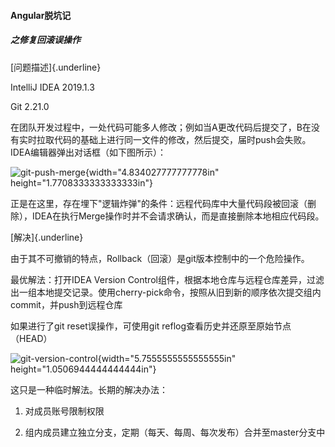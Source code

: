 #### Angular脱坑记

##### 之修复回滚误操作

[问题描述]{.underline}

IntelliJ IDEA 2019.1.3

Git 2.21.0

在团队开发过程中，一处代码可能多人修改；例如当A更改代码后提交了，B在没有实时拉取代码的基础上进行同一文件的修改，然后提交，届时push会失败。IDEA编辑器弹出对话框（如下图所示）：

![git-push-merge](https://i.postimg.cc/9XLh2PfM/git-push-merge.jpg){width="4.834027777777778in"
height="1.7708333333333333in"}

正是在这里，存在埋下"逻辑炸弹"的条件：远程代码库中大量代码段被回滚（删除），IDEA在执行Merge操作时并不会请求确认，而是直接删除本地相应代码段。

[解决]{.underline}

由于其不可撤销的特点，Rollback（回滚）是git版本控制中的一个危险操作。

最优解法：打开IDEA Version
Control组件，根据本地仓库与远程仓库差异，过滤出一组本地提交记录。使用cherry-pick命令，按照从旧到新的顺序依次提交组内commit，并push到远程仓库

如果进行了git reset误操作，可使用git
reflog查看历史并还原至原始节点（HEAD）

![git-version-control](https://i.postimg.cc/qRRzBJ26/git-version-control.png){width="5.7555555555555555in"
height="1.0506944444444444in"}

这只是一种临时解法。长期的解决办法：

1.  对成员账号限制权限

2.  组内成员建立独立分支，定期（每天、每周、每次发布）合并至master分支中
